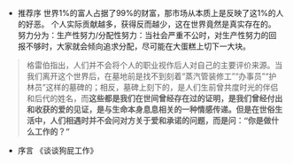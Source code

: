 - 推荐序
世界1%的富人占据了99%的财富，那市场从本质上是反映了这1%的人的好恶。
个人实际贡献越多，获得反而越少，这在世界竟然是真实存在的。
努力分为：生产性努力/分配性努力：当社会严重不公时，对生产性努力的回报不够时，大家就会倾向追求分配，尽可能在大蛋糕上切下一大块。
> 格雷伯指出，人们并不会将个人的职业视作后人对自己的主要评价来源。当我们离开这个世界后，在墓地前是找不到刻着“蒸汽管装修工”“办事员”“护林员”这样的墓碑的；相反，墓碑上刻下的，是人们生前曾共度时光的伴侣和后代的姓名，而**这些都是我们在世间曾经存在过的证明，是我们曾经付出和收获的爱的见证，是与生命本身息息相关的一种情感传递。但是在世俗生活中，人们相遇时并不会问对方关于爱和承诺的问题，而是问：“你是做什么工作的？”**

- 序言
《谈谈狗屁工作》

